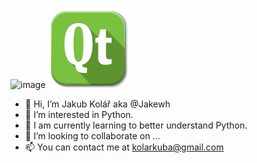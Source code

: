 ![image](https://user-images.githubusercontent.com/78088608/142757436-9bdc54cc-fa35-405f-98eb-5be4e8f7153c.png)
![image](https://github.com/Jakewh/Jakewh/blob/691a293ab536498fa7051e0f4f0135544a422114/qt.png)
- 👋 Hi, I’m Jakub Kolář aka @Jakewh
- 👀 I’m interested in Python.
- 🌱 I am currently learning to better understand Python.
- 💞️ I’m looking to collaborate on ...
- 📫 You can contact me at kolarkuba@gmail.com
